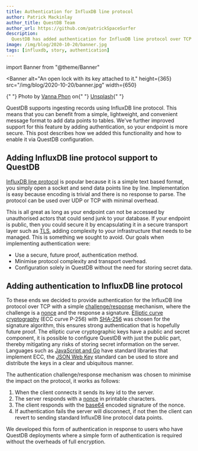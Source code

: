 ```yaml
---
title: Authentication for InfluxDB line protocol
author: Patrick Mackinlay
author_title: QuestDB Team
author_url: https://github.com/patrickSpaceSurfer
description:
  QuestDB has added authentication for InfluxDB line protocol over TCP
image: /img/blog/2020-10-20/banner.jpg
tags: [influxdb, story, authentication]
---
```


import Banner from "@theme/Banner"

<Banner
  alt="An open lock with its key attached to it."
  height={365}
  src="/img/blog/2020-10-20/banner.jpg"
  width={650}
>
  {" "}
  Photo by
  <a href="https://unsplash.com/photos/hRXIKdxoaPo">Vanna Phon</a> on{" "}
  <a href="https://unsplash.com">Unsplash</a>{" "}
</Banner>

QuestDB supports ingesting records using InfluxDB line protocol. This means that
you can benefit from a simple, lightweight, and convenient message format to add
data points to tables. We've further improved support for this feature by adding
authentication, so your endpoint is more secure. This post describes how we
added this functionality and how to enable it via QuestDB configuration.

<!--truncate-->

## Adding InfluxDB line protocol support to QuestDB

[InfluxDB line protocol](/docs/reference/api/ilp/overview/) is popular because
it is a simple text based format, you simply open a socket and send data points
line by line. Implementation is easy because encoding is trivial and there is no
response to parse. The protocol can be used over UDP or TCP with minimal
overhead.

This is all great as long as your endpoint can not be accessed by unauthorised
actors that could send junk to your database. If your endpoint is public, then
you could secure it by encapsulating it in a secure transport layer such as
[TLS](https://en.wikipedia.org/wiki/Transport_Layer_Security), adding complexity
to your infrastructure that needs to be managed. This is something we sought to
avoid. Our goals when implementing authentication were:

- Use a secure, future proof, authentication method.
- Minimise protocol complexity and transport overhead.
- Configuration solely in QuestDB without the need for storing secret data.

## Adding authentication to InfluxDB line protocol

To these ends we decided to provide authentication for the InfluxDB line
protocol over TCP with a simple
[challenge/response](https://en.wikipedia.org/wiki/Challenge%E2%80%93response_authentication)
mechanism, where the challenge is a
[nonce](https://en.wikipedia.org/wiki/Cryptographic_nonce) and the response a
signature.
[Elliptic curve cryptography](https://en.wikipedia.org/wiki/Elliptic-curve_cryptography)
(ECC curve P-256) with [SHA-256](https://en.wikipedia.org/wiki/SHA-2) was chosen
for the signature algorithm, this ensures strong authentication that is
hopefully future proof. The elliptic curve cryptographic keys have a public and
secret component, it is possible to configure QuestDB with just the public part,
thereby mitigating any risks of storing secret information on the server.
Languages such as
[JavaScript and Go](/docs/develop/insert-data/#influxdb-line-protocol) have
standard libraries that implement ECC, the
[JSON Web Key](https://tools.ietf.org/html/rfc7517) standard can be used to
store and distribute the keys in a clear and ubiquitous manner.

The authentication challenge/response mechanism was chosen to minimise the
impact on the protocol, it works as follows:

1. When the client connects it sends its key id to the server.
2. The server responds with a
   [nonce](https://en.wikipedia.org/wiki/Cryptographic_nonce) in printable
   characters.
3. The client responds with the [base64](https://en.wikipedia.org/wiki/Base64)
   encoded signature of the nonce.
4. If authentication fails the server will disconnect, if not then the client
   can revert to sending standard InfluxDB line protocol data points.

We developed this form of authentication in response to users who have QuestDB
deployments where a simple form of authentication is required without the
overheads of full encryption.
